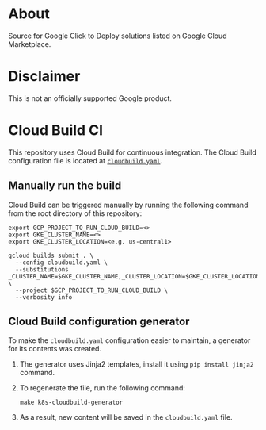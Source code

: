 # About

Source for Google Click to Deploy solutions listed on
Google Cloud Marketplace.

# Disclaimer

This is not an officially supported Google product.

# Cloud Build CI

This repository uses Cloud Build for continuous integration. The Cloud Build configuration file is located at [`cloudbuild.yaml`](cloudbuild.yaml).

## Manually run the build

Cloud Build can be triggered manually by running the following command
from the root directory of this repository:

```shell
export GCP_PROJECT_TO_RUN_CLOUD_BUILD=<>
export GKE_CLUSTER_NAME=<>
export GKE_CLUSTER_LOCATION=<e.g. us-central1>

gcloud builds submit . \
  --config cloudbuild.yaml \
  --substitutions _CLUSTER_NAME=$GKE_CLUSTER_NAME,_CLUSTER_LOCATION=$GKE_CLUSTER_LOCATION \
  --project $GCP_PROJECT_TO_RUN_CLOUD_BUILD \
  --verbosity info
```

## Cloud Build configuration generator

To make the `cloudbuild.yaml` configuration easier to maintain, a generator for
its contents was created.

1.  The generator uses Jinja2 templates, install it using `pip install jinja2`
    command.
1.  To regenerate the file, run the following command:

    ```shell
    make k8s-cloudbuild-generator
    ```

1.  As a result, new content will be saved in the `cloudbuild.yaml` file.
